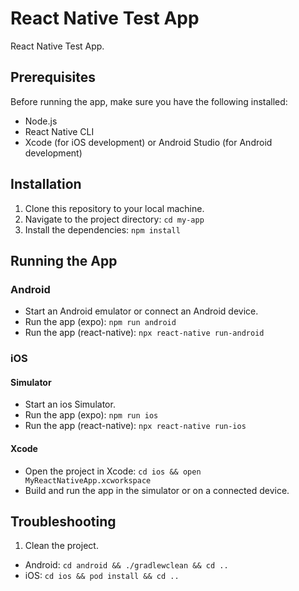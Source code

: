 # React Native Test App

React Native Test App. 

## Prerequisites

Before running the app, make sure you have the following installed:

- Node.js
- React Native CLI
- Xcode (for iOS development) or Android Studio (for Android development)

## Installation

1. Clone this repository to your local machine.
2. Navigate to the project directory: ```cd my-app```
3. Install the dependencies: ```npm install```

## Running the App

### Android

- Start an Android emulator or connect an Android device.
- Run the app (expo): ```npm run android```
- Run the app (react-native): ```npx react-native run-android```

### iOS

#### Simulator
- Start an ios Simulator.
- Run the app (expo): ```npm run ios```
- Run the app (react-native): ```npx react-native run-ios```

#### Xcode
- Open the project in Xcode: ```cd ios && open MyReactNativeApp.xcworkspace```
- Build and run the app in the simulator or on a connected device.

## Troubleshooting

1. Clean the project.
- Android: ```cd android && ./gradlewclean && cd ..```
- iOS: ```cd ios && pod install && cd ..```